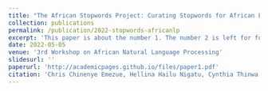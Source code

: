 ```yaml
---
title: "The African Stopwords Project: Curating Stopwords for African Languages"
collection: publications
permalink: /publication/2022-stopwords-africanlp
excerpt: 'This paper is about the number 1. The number 2 is left for future work.'
date: 2022-05-05
venue: '3rd Workshop on African Natural Language Processing'
slidesurl: ''
paperurl: 'http://academicpages.github.io/files/paper1.pdf'
citation: 'Chris Chinenye Emezue, Hellina Hailu Nigatu, Cynthia Thinwa, Lerato Louis, Idris Abdulmumin, Samuel Gbenga Oyerinde, Benjamin Ayoade Ajibade, Helper Zhou, Emeka Felix Onwuegbuzia, Handel Chiagozie Emezue, Ifeoluwatayo Adeseye Ige, Atnafu Lambebo Tonja, Chiamaka Ijeoma Chukwuneke, Shamsuddeen Hassan Muhammad, Olanrewaju Samuel. (2022). &quot;The African Stopwords Project: Curating Stopwords for African Languages.&quot; <i>3rd Workshop on African Natural Language Processing</i>.'
---
```


